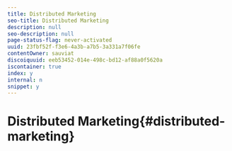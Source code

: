 ```yaml
---
title: Distributed Marketing
seo-title: Distributed Marketing
description: null
seo-description: null
page-status-flag: never-activated
uuid: 23fbf52f-f3e6-4a3b-a7b5-3a331a7f06fe
contentOwner: sauviat
discoiquuid: eeb53452-014e-498c-bd12-af88a0f5620a
iscontainer: true
index: y
internal: n
snippet: y
---
```


# Distributed Marketing{#distributed-marketing}

